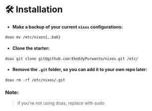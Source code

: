 # 🛠️ Installation

- #### Make a backup of your current `nixos` configurations:
```shell
doas mv /etc/nixos{,.bak}
```
- #### Clone the starter:
```shell
doas git clone git@github.com:EkoEdyPurwanto/nixos.git /etc/
```
- #### Remove the `.git` folder, so you can add it to your own repo later:
```shell
doas rm -rf /etc/nixos/.git
```
### Note:
> if you're not using doas, replace with sudo